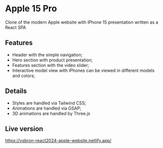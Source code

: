 # Apple 15 Pro

Clone of the modern Apple website with iPhone 15 presentation written as a React SPA

## Features

- Header with the simple navigation;
- Hero section with product presentation;
- Features section with the video slider;
- Interactive model view with iPhones can be viewed in different models and colors;

## Details

- Styles are handled via Tailwind CSS;
- Animations are handled via GSAP;
- 3D animations are handled by Three.js

## Live version

https://vsbron-react2024-apple-website.netlify.app/

